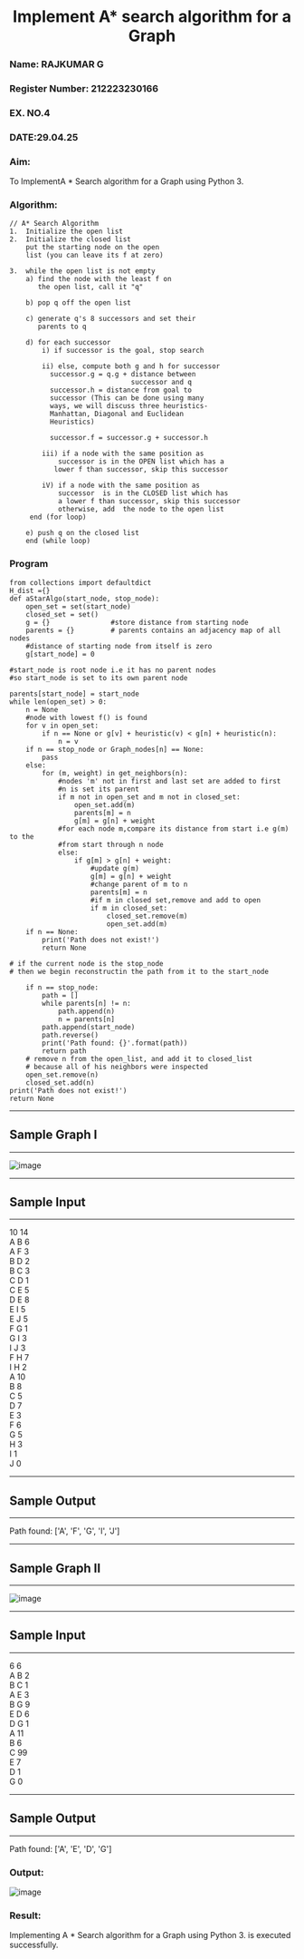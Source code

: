 <H1 ALIGN =CENTER>Implement A* search algorithm for a Graph</H1>
<h3>Name: RAJKUMAR G</h3>
<h3>Register Number: 212223230166 </h3>
<H3>EX. NO.4</H3>
<H3>DATE:29.04.25</H3>

<H3>Aim:</H3>
<p>To ImplementA * Search algorithm for a Graph using Python 3.</p>
<H3>Algorithm:</H3>

``````
// A* Search Algorithm
1.  Initialize the open list
2.  Initialize the closed list
    put the starting node on the open 
    list (you can leave its f at zero)

3.  while the open list is not empty
    a) find the node with the least f on 
       the open list, call it "q"

    b) pop q off the open list
  
    c) generate q's 8 successors and set their 
       parents to q
   
    d) for each successor
        i) if successor is the goal, stop search
        
        ii) else, compute both g and h for successor
          successor.g = q.g + distance between 
                              successor and q
          successor.h = distance from goal to 
          successor (This can be done using many 
          ways, we will discuss three heuristics- 
          Manhattan, Diagonal and Euclidean 
          Heuristics)
          
          successor.f = successor.g + successor.h

        iii) if a node with the same position as 
            successor is in the OPEN list which has a 
           lower f than successor, skip this successor

        iV) if a node with the same position as 
            successor  is in the CLOSED list which has
            a lower f than successor, skip this successor
            otherwise, add  the node to the open list
     end (for loop)
  
    e) push q on the closed list
    end (while loop)

``````
### Program

```
from collections import defaultdict
H_dist ={}
def aStarAlgo(start_node, stop_node):
    open_set = set(start_node)
    closed_set = set()
    g = {}               #store distance from starting node
    parents = {}         # parents contains an adjacency map of all nodes
    #distance of starting node from itself is zero
    g[start_node] = 0

#start_node is root node i.e it has no parent nodes
#so start_node is set to its own parent node

parents[start_node] = start_node
while len(open_set) > 0:
    n = None
    #node with lowest f() is found
    for v in open_set:
        if n == None or g[v] + heuristic(v) < g[n] + heuristic(n):
            n = v
    if n == stop_node or Graph_nodes[n] == None:
        pass
    else:
        for (m, weight) in get_neighbors(n):
            #nodes 'm' not in first and last set are added to first
            #n is set its parent
            if m not in open_set and m not in closed_set:
                open_set.add(m)
                parents[m] = n
                g[m] = g[n] + weight
            #for each node m,compare its distance from start i.e g(m) to the
            #from start through n node
            else:
                if g[m] > g[n] + weight:
                    #update g(m)
                    g[m] = g[n] + weight
                    #change parent of m to n
                    parents[m] = n
                    #if m in closed set,remove and add to open
                    if m in closed_set:
                        closed_set.remove(m)
                        open_set.add(m)
    if n == None:
        print('Path does not exist!')
        return None
        
# if the current node is the stop_node
# then we begin reconstructin the path from it to the start_node

    if n == stop_node:
        path = []
        while parents[n] != n:
            path.append(n)
            n = parents[n]
        path.append(start_node)
        path.reverse()
        print('Path found: {}'.format(path))
        return path
    # remove n from the open_list, and add it to closed_list
    # because all of his neighbors were inspected
    open_set.remove(n)
    closed_set.add(n)
print('Path does not exist!')
return None

```

<hr>
<h2>Sample Graph I</h2>
<hr>

![image](https://github.com/natsaravanan/19AI405FUNDAMENTALSOFARTIFICIALINTELLIGENCE/assets/87870499/b1377c3f-011a-4c0f-a843-516842ae056a)

<hr>
<h2>Sample Input</h2>
<hr>
10 14 <br>
A B 6 <br>
A F 3 <br>
B D 2 <br>
B C 3 <br>
C D 1 <br>
C E 5 <br>
D E 8 <br>
E I 5 <br>
E J 5 <br>
F G 1 <br>
G I 3 <br>
I J 3 <br>
F H 7 <br>
I H 2 <br>
A 10 <br>
B 8 <br>
C 5 <br>
D 7 <br>
E 3 <br>
F 6 <br>
G 5 <br>
H 3 <br>
I 1 <br>
J 0 <br>
<hr>
<h2>Sample Output</h2>
<hr>
Path found: ['A', 'F', 'G', 'I', 'J']


<hr>
<h2>Sample Graph II</h2>
<hr>

![image](https://github.com/natsaravanan/19AI405FUNDAMENTALSOFARTIFICIALINTELLIGENCE/assets/87870499/acbb09cb-ed39-48e5-a59b-2f8d61b978a3)


<hr>
<h2>Sample Input</h2>
<hr>
6 6 <br>
A B 2 <br>
B C 1 <br>
A E 3 <br>
B G 9 <br>
E D 6 <br>
D G 1 <br>
A 11 <br>
B 6 <br>
C 99 <br>
E 7 <br>
D 1 <br>
G 0 <br>
<hr>
<h2>Sample Output</h2>
<hr>
Path found: ['A', 'E', 'D', 'G']

### Output:

![image](https://github.com/user-attachments/assets/f4d80988-abe9-46b9-9723-a4aaf6f57599)

### Result:

Implementing A * Search algorithm for a Graph using Python 3. is executed successfully.
